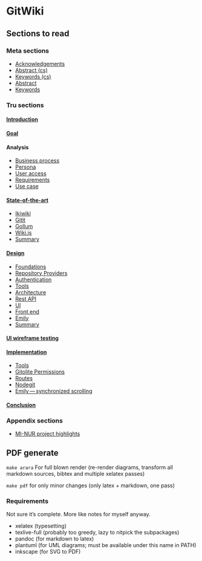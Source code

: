 # GitWiki

## Sections to read

### Meta sections
* [Acknowledgements](./src/meta/thanks.md)
* [Abstract (cs)](./src/meta/abstract-cs.md)
* [Keywords (cs)](./src/meta/keywords-cs.md)
* [Abstract](./src/meta/abstract.md)
* [Keywords](./src/meta/keywords.md)


### Tru sections
#### [Introduction](./src/introduction.md)
#### [Goal](./src/goal.md)
#### Analysis
* [Business process](./src/analysis/business-process.md)
* [Persona](./src/analysis/persona.md)
* [User access](./src/analysis/user-access.md)
* [Requirements](./src/analysis/requirements.md)
* [Use case](./src/analysis/use-case.md)

#### [State-of-the-art](./src/state-of-art/_intro.md)
* [Ikiwiki](./src/state-of-art/ikiwiki.md)
* [Gitit](./src/state-of-art/gitit.md)
* [Gollum](./src/state-of-art/gollum.md)
* [Wiki.js](./src/state-of-art/wikijs.md)
* [Summary](./src/state-of-art/_summary.md)

#### [Design](./src/design/_intro.md)
* [Foundations](./src/design/foundations.md)
* [Repository Providers](./src/design/providers.md)
* [Authentication](./src/design/authentication.md)
* [Tools](./src/design/tools.md)
* [Architecture](./src/design/architecture.md)
* [Rest API](./src/design/rest.md)
* [UI](./src/design/ui.md)
* [Front end](./src/design/fe.md)
* [Emily](./src/design/emily.md)
* [Summary](./src/design/_summary.md)

#### [UI wireframe testing](./src/heuristics.md)
#### [Implementation](./src/implementation/_intro.md)
* [Tools](./src/implementation/tools.md)
* [Gitolite Permissions](./src/implementation/gitolite-permissions.md)
* [Routes](./src/implementation/routes.md)
* [Nodegit](./src/implementation/nodegit.md)
* [Emily — synchronized scrolling](./src/implementation/scrolling.md)

#### [Conclusion](./src/conclusion.md)


### Appendix sections
* [MI-NUR project highlights](./src/nur.md)


## PDF generate

`make arara` For full blown render (re-render diagrams, transform all markdown sources, bibtex and multiple xelatex passes)

`make pdf` for only minor changes (only latex + markdown, one pass)

### Requirements

Not sure it’s complete. More like notes for myself anyway.
* xelatex (typesetting)
* texlive-full (probably too greedy, lazy to nitpick the subpackages)
* pandoc (for markdown to latex)
* plantuml (for UML diagrams; must be available under this name in PATH)
* inkscape (for SVG to PDF)